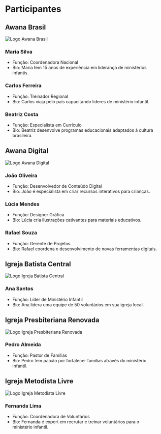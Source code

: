 # Participantes

## Awana Brasil
![Logo Awana Brasil](/logos/awana-brasil.png)

### Maria Silva
- Função: Coordenadora Nacional
- Bio: Maria tem 15 anos de experiência em liderança de ministérios infantis.

### Carlos Ferreira
- Função: Treinador Regional
- Bio: Carlos viaja pelo país capacitando líderes de ministério infantil.

### Beatriz Costa
- Função: Especialista em Currículo
- Bio: Beatriz desenvolve programas educacionais adaptados à cultura brasileira.

## Awana Digital
![Logo Awana Digital](/logos/awana-digital.png)

### João Oliveira
- Função: Desenvolvedor de Conteúdo Digital
- Bio: João é especialista em criar recursos interativos para crianças.

### Lúcia Mendes
- Função: Designer Gráfica
- Bio: Lúcia cria ilustrações cativantes para materiais educativos.

### Rafael Souza
- Função: Gerente de Projetos
- Bio: Rafael coordena o desenvolvimento de novas ferramentas digitais.

## Igreja Batista Central
![Logo Igreja Batista Central](/logos/igreja-batista-central.png)

### Ana Santos
- Função: Líder de Ministério Infantil
- Bio: Ana lidera uma equipe de 50 voluntários em sua igreja local.

## Igreja Presbiteriana Renovada
![Logo Igreja Presbiteriana Renovada](/logos/igreja-presbiteriana-renovada.png)

### Pedro Almeida
- Função: Pastor de Famílias
- Bio: Pedro tem paixão por fortalecer famílias através do ministério infantil.

## Igreja Metodista Livre
![Logo Igreja Metodista Livre](/logos/igreja-metodista-livre.png)

### Fernanda Lima
- Função: Coordenadora de Voluntários
- Bio: Fernanda é expert em recrutar e treinar voluntários para o ministério infantil.
